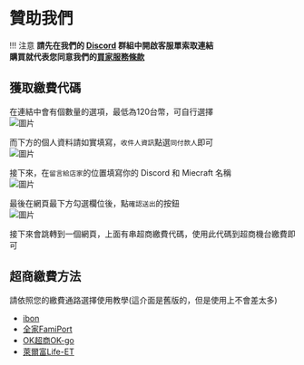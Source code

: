 # 贊助我們
!!! 注意
    **請先在我們的 [Discord](https://discord.gg/22DxRjrXRv) 群組中開啟客服單索取連結**   
    **購買就代表您同意我們的[買家服務條款](./BuyTOS.md)**
## 獲取繳費代碼
在連結中會有個數量的選項，最低為120台幣，可自行選擇  
![圖片](https://github.com/milkteamc/wiki/assets/95519633/8f86340d-6bf7-45ed-9da7-3c46232ae41c)  

而下方的個人資料請如實填寫，`收件人資訊`點選`同付款人`即可  
![圖片](https://github.com/milkteamc/wiki/assets/95519633/b2418a0a-6ee7-4fd6-8ef9-e8ab336bca26)  

接下來，在`留言給店家`的位置填寫你的 Discord 和 Miecraft 名稱  
![圖片](https://github.com/milkteamc/wiki/assets/95519633/f13a985b-a64d-457f-94a9-01c204ffca0e)  



最後在網頁最下方勾選欄位後，點`確認送出`的按鈕  
![圖片](https://github.com/milkteamc/wiki/assets/95519633/ce036c65-37a9-4bf9-a55c-28c8bbd8d81f)  
  
接下來會跳轉到一個網頁，上面有串超商繳費代碼，使用此代碼到超商機台繳費即可  
## 超商繳費方法
請依照您的繳費通路選擇使用教學(這介面是舊版的，但是使用上不會差太多)  

- [ibon](https://www.newebpay.com/info/site_description/seven_ibon_embedded)  
- [全家FamiPort](https://www.newebpay.com/info/site_description/family_embedded)  
- [OK超商OK-go](https://www.newebpay.com/info/site_description/okshop_embedded)  
- [萊爾富Life-ET](https://www.newebpay.com/info/site_description/hilife_embedded)  


